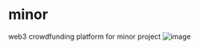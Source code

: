 # minor
web3 crowdfunding platform for minor project
![image](https://user-images.githubusercontent.com/73299058/218729506-c2745412-c11e-45b7-a436-fe3b9554cbec.png)
